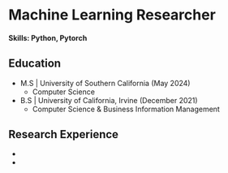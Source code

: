 # Machine Learning Researcher

#### Skills: Python, Pytorch

## Education
- M.S | University of Southern California (May 2024)
  - Computer Science
- B.S | University of California, Irvine (December 2021)
  - Computer Science & Business Information Management

## Research Experience
-
-
